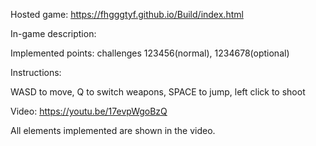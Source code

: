 Hosted game: https://fhgggtyf.github.io/Build/index.html

In-game description:

Implemented points: challenges 123456(normal), 1234678(optional)

Instructions:

WASD to move, Q to switch weapons, SPACE to jump, left click to shoot

Video:
https://youtu.be/17evpWgoBzQ

All elements implemented are shown in the video.
